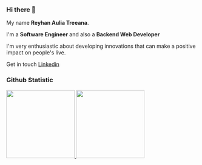 ### Hi there 👋

My name **Reyhan Aulia Treeana**.<br>

I'm a **Software Engineer** and also a **Backend Web Developer**<br>

I'm very enthusiastic about developing innovations that can make a positive impact on people's live.<br>

Get in touch [Linkedin](https://www.linkedin.com/in/reyhan-aulia-treeana-24063a25b/)

### Github Statistic
<p align="left">
<a href="https://github.com/eanaul">
  <img height="180em" src="https://github-readme-stats-eight-theta.vercel.app/api?username=eanaul&show_icons=true&theme=algolia&include_all_commits=true&count_private=true"/>
  <img height="180em" src="https://github-readme-stats-eight-theta.vercel.app/api/top-langs/?username=eanaul&layout=compact&langs_count=8&theme=algolia"/>
</a>
</p>

<!--
**eanaul/eanaul** is a ✨ _special_ ✨ repository because its `README.md` (this file) appears on your GitHub profile.

Here are some ideas to get you started:

- 🔭 I’m currently working on ...
- 🌱 I’m currently learning ...
- 👯 I’m looking to collaborate on ...
- 🤔 I’m looking for help with ...
- 💬 Ask me about ...
- 📫 How to reach me: ...
- 😄 Pronouns: ...
- ⚡ Fun fact: ...
-->
